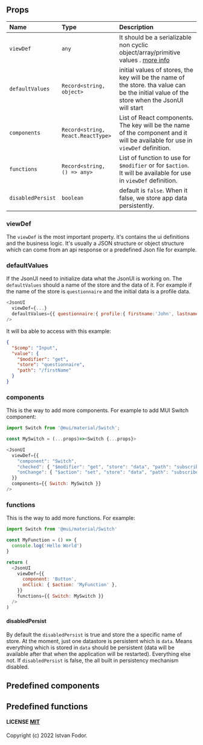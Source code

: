 ## Props

| Name              | Type                              | Description                                                                                                                                 |
| :---------------- | :-------------------------------- | :------------------------------------------------------------------------------------------------------------------------------------------ |
| `viewDef`         | `any`                             | It should be a serializable non cyclic object/array/primitive values . [more info](./api-json)                                              |
| `defaultValues`   | `Record<string, object>`          | initial values of stores, the key will be the name of the store. tha value can be the initial value of the store when the JsonUI will start |
| `components`      | `Record<string, React.ReactType>` | List of React components. The key will be the name of the component and it will be available for use in `viewDef` definition.               |
| `functions`       | `Record<string, () => any>`       | List of function to use for `$modifier` or for `$action`. It will be available for use in `viewDef` definition.                             |
| `disabledPersist` | `boolean`                         | default is `false`. When it false, we store app data persistently.                                                                          |

### viewDef

The `viewDef` is the most important property. it's contains the ui definitions and the business logic. It's usually a JSON structure or object structure which can come from an api response or a predefined Json file for example.

### defaultValues

If the JsonUI need to initialize data what the JsonUI is working on. The `defaultValues` should a name of the store and the data of it. For example if the name of the store is `questionnaire` and the initial data is a profile data.

```js
<JsonUI
  viewDef={...}
  defaultValues={{ questionnaire:{ profile:{ firstname:'John', lastname:'Down' }}}}
/>
```

It will ba able to access with this example:

```json
{
  "$comp": "Input",
  "value": {
    "$modifier": "get",
    "store": "questionnaire",
    "path": "/firstName"
  }
}
```

### components

This is the way to add more components. For example to add MUI Switch component:

```js
import Switch from '@mui/material/Switch';

const MySwitch = (...props)=><Switch {...props}>

<JsonUI
  viewDef={{
    "component": "Switch",
    "checked": { "$modifier": "get", "store": "data", "path": "subscribe" },
    "onChange": { "$action": "set", "store": "data", "path": "subscribe" }
  }}
  components={{ Switch: MySwitch }}
/>
```

### functions

This is the way to add more functions. For example:

```js
import Switch from '@mui/material/Switch'

const MyFunction = () => {
  console.log('Hello World')
}

return (
  <JsonUI
    viewDef={{
      component: 'Button',
      onClick: { $action: 'MyFunction' },
    }}
    functions={{ Switch: MySwitch }}
  />
)
```

#### disabledPersist

By default the `disabledPersist` is true and store the a specific name of store. At the moment, just one datastore is persistent which is `data`. Means everything which is stored in `data` should be persistent (data will be available after that when the application will be restarted). Everything else not. If `disabledPersist` is false, the all built in persistency mechanism disabled.

## Predefined components

## Predefined functions

#### LICENSE [MIT](LICENSE)

Copyright (c) 2022 Istvan Fodor.
